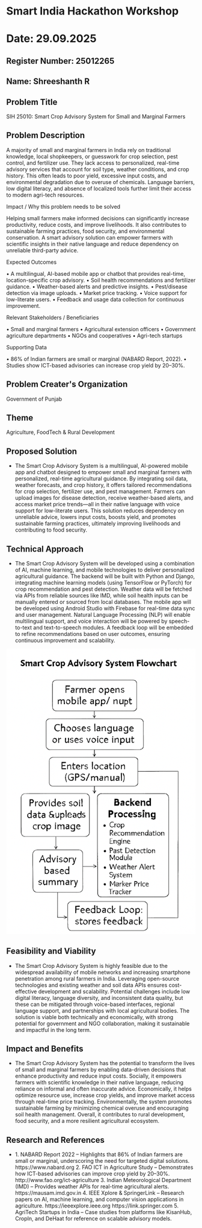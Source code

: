 # Smart India Hackathon Workshop
# Date: 29.09.2025
## Register Number: 25012265
## Name: Shreeshanth R
## Problem Title
SIH 25010: Smart Crop Advisory System for Small and Marginal Farmers
## Problem Description
A majority of small and marginal farmers in India rely on traditional knowledge, local shopkeepers, or guesswork for crop selection, pest control, and fertilizer use. They lack access to personalized, real-time advisory services that account for soil type, weather conditions, and crop history. This often leads to poor yield, excessive input costs, and environmental degradation due to overuse of chemicals. Language barriers, low digital literacy, and absence of localized tools further limit their access to modern agri-tech resources.

Impact / Why this problem needs to be solved

Helping small farmers make informed decisions can significantly increase productivity, reduce costs, and improve livelihoods. It also contributes to sustainable farming practices, food security, and environmental conservation. A smart advisory solution can empower farmers with scientific insights in their native language and reduce dependency on unreliable third-party advice.

Expected Outcomes

• A multilingual, AI-based mobile app or chatbot that provides real-time, location-specific crop advisory.
• Soil health recommendations and fertilizer guidance.
• Weather-based alerts and predictive insights.
• Pest/disease detection via image uploads.
• Market price tracking.
• Voice support for low-literate users.
• Feedback and usage data collection for continuous improvement.

Relevant Stakeholders / Beneficiaries

• Small and marginal farmers
• Agricultural extension officers
• Government agriculture departments
• NGOs and cooperatives
• Agri-tech startups

Supporting Data

• 86% of Indian farmers are small or marginal (NABARD Report, 2022).
• Studies show ICT-based advisories can increase crop yield by 20–30%.

## Problem Creater's Organization
Government of Punjab

## Theme
Agriculture, FoodTech & Rural Development

## Proposed Solution
<ul><li>
The Smart Crop Advisory System is a multilingual, AI-powered mobile app and chatbot designed to empower small and marginal farmers with personalized, real-time agricultural guidance. By integrating soil data, weather forecasts, and crop history, it offers tailored recommendations for crop selection, fertilizer use, and pest management. Farmers can upload images for disease detection, receive weather-based alerts, and access market price trends—all in their native language with voice support for low-literate users. This solution reduces dependency on unreliable advice, lowers input costs, boosts yield, and promotes sustainable farming practices, ultimately improving livelihoods and contributing to food security.
</li></ul>

## Technical Approach
<ul><li>The Smart Crop Advisory System will be developed using a combination of AI, machine learning, and mobile technologies to deliver personalized agricultural guidance. The backend will be built with Python and Django, integrating machine learning models (using TensorFlow or PyTorch) for crop recommendation and pest detection. Weather data will be fetched via APIs from reliable sources like IMD, while soil health inputs can be manually entered or sourced from local databases. The mobile app will be developed using Android Studio with Firebase for real-time data sync and user management. Natural Language Processing (NLP) will enable multilingual support, and voice interaction will be powered by speech-to-text and text-to-speech modules. A feedback loop will be embedded to refine recommendations based on user outcomes, ensuring continuous improvement and scalability.</li></ul>

![alt text](flowchart2.png)

## Feasibility and Viability
<ul><li>
The Smart Crop Advisory System is highly feasible due to the widespread availability of mobile networks and increasing smartphone penetration among rural farmers in India. Leveraging open-source technologies and existing weather and soil data APIs ensures cost-effective development and scalability. Potential challenges include low digital literacy, language diversity, and inconsistent data quality, but these can be mitigated through voice-based interfaces, regional language support, and partnerships with local agricultural bodies. The solution is viable both technically and economically, with strong potential for government and NGO collaboration, making it sustainable and impactful in the long term.
</li></ul>

## Impact and Benefits
<ul><li>
The Smart Crop Advisory System has the potential to transform the lives of small and marginal farmers by enabling data-driven decisions that enhance productivity and reduce input costs. Socially, it empowers farmers with scientific knowledge in their native language, reducing reliance on informal and often inaccurate advice. Economically, it helps optimize resource use, increase crop yields, and improve market access through real-time price tracking. Environmentally, the system promotes sustainable farming by minimizing chemical overuse and encouraging soil health management. Overall, it contributes to rural development, food security, and a more resilient agricultural ecosystem.
</li></ul>

## Research and References
<ul><li>
1. NABARD Report 2022 – Highlights that 86% of Indian farmers are small or marginal, underscoring the need for targeted digital solutions.
https://www.nabard.org
2. FAO ICT in Agriculture Study – Demonstrates how ICT-based advisories can improve crop yield by 20–30%.
http://www.fao.org/ict-agriculture
3. Indian Meteorological Department (IMD) – Provides weather APIs for real-time agricultural alerts.
https://mausam.imd.gov.in
4. IEEE Xplore & SpringerLink – Research papers on AI, machine learning, and computer vision applications in agriculture.
https://ieeexplore.ieee.org
https://link.springer.com
5. AgriTech Startups in India – Case studies from platforms like KisanHub, CropIn, and DeHaat for reference on scalable advisory models.
</li></ul>